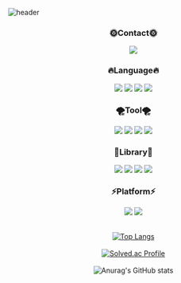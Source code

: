 ![header](https://capsule-render.vercel.app/api?type=waving&color=0:FA55B8,100:9B6FFF&height=230&text=끈기있는%20iOS개발자%20박태현(TARRY)입니다.&fontColor=FF00FF&fontSize=40)
<div align=center>
  <h3 = align=center> 🌞Contact🌞 </h3>
<img src="https://img.shields.io/badge/goathpark@gmail.com-EA4335?style=plastic&logo=Gmail&logoColor=white"> 

<div align=center>
  <h3 = align=center> 🔥Language🔥 </h3>
 
<img src="https://img.shields.io/badge/Swift-F05138?style=plastic&logo=Swift&logoColor=white"/>
<img src="https://img.shields.io/badge/Java-F78C40?style=plastic&logo=OpenJDK&logoColor=white">
<img src="https://img.shields.io/badge/R-276DC3?style=plastic&logo=R&logoColor=white">
<img src="https://img.shields.io/badge/Python-3776AB?style=plastic&logo=Python&logoColor=white">

<br>
  <h3 = align=center> 🌪Tool🌪 </h3> 
  
<img src="https://img.shields.io/badge/Eclipse-2C2255?style=plastic&logo=Eclipse&logoColor=white">
<img src="https://img.shields.io/badge/RStudio-75AADB?style=plastic&logo=RStudio&logoColor=white"> 
<img src="https://img.shields.io/badge/JupyterNotebook-F37626?style=plastic&logo=Jupyter&logoColor=white">   
<img src="https://img.shields.io/badge/Visual Studio Code-007ACC?style=plastic&logo=Visual Studio Code&logoColor=white"> 
  <br>  
  <h3 = align=center> 🐳Library🐳 </h3>
<img src="https://img.shields.io/badge/Selenium-402A?style=plastic&logo=Selenium&logoColor=white"> <img src="https://img.shields.io/badge/pandas-150458?style=plastic&logo=pandas&logoColor=white"> <img src="https://img.shields.io/badge/TensroFlow-FF6F00?style=plastic&logo=TensorFlow&logoColor=white"> 
<img src="https://img.shields.io/badge/PyTorch-EE4C2C?style=plastic&logo=PyTorch&logoColor=white">
<br>
  
  <h3 = align=center> ⚡Platform⚡ </h3>
<img src="https://img.shields.io/badge/Oracle-F80000?style=plastic&logo=Oracle&logoColor=white"> 

<img src="https://img.shields.io/badge/Linux-FCC624?style=plastic&logo=Linux&logoColor=white">  
<br>
<br>
  
[![Top Langs](https://github-readme-stats.vercel.app/api/top-langs/?username=GOATHP&hide_progress=false)](https://github.com/anuraghazra/github-readme-stats)  
<br>
[![Solved.ac Profile](http://mazassumnida.wtf/api/v2/generate_badge?boj=mds468)](https://solved.ac/mds468/)
<br>  
![Anurag's GitHub stats](https://github-readme-stats.vercel.app/api?username=GOATHP&show_icons=true&theme=radical)
</div>

